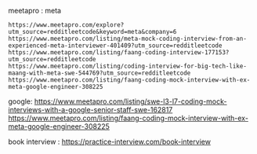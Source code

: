 meetapro  :
meta

    https://www.meetapro.com/explore?utm_source=redditleetcode&keyword=meta&company=6
    https://www.meetapro.com/listing/meta-mock-coding-interview-from-an-experienced-meta-interviewer-401409?utm_source=redditleetcode
    https://www.meetapro.com/listing/faang-coding-interview-177153?utm_source=redditleetcode
    https://www.meetapro.com/listing/coding-interview-for-big-tech-like-maang-with-meta-swe-544769?utm_source=redditleetcode
    https://www.meetapro.com/listing/faang-coding-mock-interview-with-ex-meta-google-engineer-308225

google:
    https://www.meetapro.com/listing/swe-l3-l7-coding-mock-interviews-with-a-google-senior-staff-swe-162817
    https://www.meetapro.com/listing/faang-coding-mock-interview-with-ex-meta-google-engineer-308225


    
book interview :
 https://practice-interview.com/book-interview